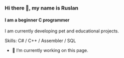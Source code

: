 ### Hi there 👋, my name is Ruslan
#### I am a beginner C programmer
I am currently developing pet and educational projects.

Skills: C# / C++ / Assembler / SQL

- 🔭 I’m currently working on this page. 




